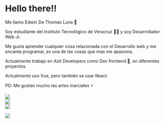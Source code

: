 # Hello there!!

Me llamo Edwin De Thomas Luna 👋

Soy estudiante del Instituto Tecnológico de Veracruz 🧑‍🎓 y soy Desarrollador Web Jr.

Me gusta aprender cualquier cosa relacionada con el Desarrollo web y me encanta programar, es una de las cosas que mas me apasiona.

Actualmente trabajo en Azit Developers como Dev frontend 🔭, en diferentes proyectos.

Actualmente uso Vue, pero también se usar React.

PD: Me gustan mucho las artes marciales ⚡

![](https://github-readme-stats.vercel.app/api?username=edwindethomas&theme=tokyonight&hide_border=true&include_all_commits=true&count_private=true)<br/>
![](https://github-readme-streak-stats.herokuapp.com/?user=edwindethomas&theme=tokyonight&hide_border=true)<br/>
![](https://github-readme-stats.vercel.app/api/top-langs/?username=edwindethomas&theme=tokyonight&hide_border=true&include_all_commits=true&count_private=true&layout=compact)

![](https://github-profile-trophy.vercel.app/?username=edwindethomas&theme=tokyonight&no-frame=true&no-bg=false&margin-w=4)

<!--
**edwindethomas/edwindethomas** is a ✨ _special_ ✨ repository because its `README.md` (this file) appears on your GitHub profile.

Here are some ideas to get you started:

-  I’m currently working on ...
- 🌱 I’m currently learning ...
- 👯 I’m looking to collaborate on ...
- 🤔 I’m looking for help with ...
- 💬 Ask me about ...
- 📫 How to reach me: ...
- 😄 Pronouns: ...
- ⚡ Fun fact: ...
-->
